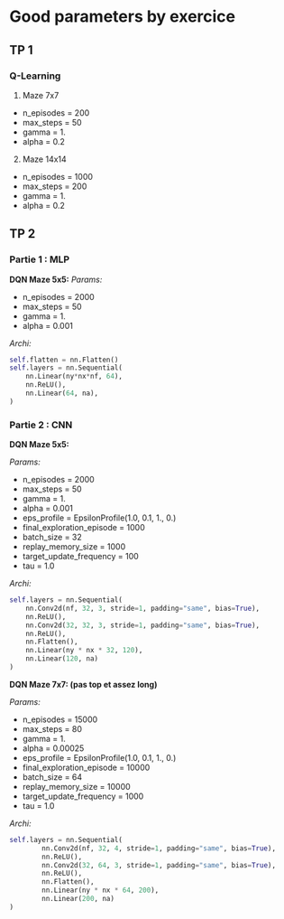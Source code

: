 # Good parameters by exercice

## TP 1

### Q-Learning
1. Maze 7x7
- n_episodes = 200
- max_steps = 50
- gamma = 1.
- alpha = 0.2

2. Maze 14x14
- n_episodes = 1000
- max_steps = 200
- gamma = 1.
- alpha = 0.2


## TP 2

### Partie 1 : MLP

**DQN Maze 5x5:** 
*Params:*
- n_episodes = 2000
- max_steps = 50
- gamma = 1.
- alpha = 0.001

*Archi:*

```python
self.flatten = nn.Flatten()
self.layers = nn.Sequential(
    nn.Linear(ny*nx*nf, 64),
    nn.ReLU(),
    nn.Linear(64, na),
)
```


### Partie 2 : CNN

**DQN Maze 5x5:**

*Params:*
- n_episodes = 2000
- max_steps = 50
- gamma = 1.
- alpha = 0.001
- eps_profile = EpsilonProfile(1.0, 0.1, 1., 0.)
- final_exploration_episode = 1000
- batch_size = 32
- replay_memory_size = 1000
- target_update_frequency = 100
- tau = 1.0

*Archi:*

```python
self.layers = nn.Sequential(
    nn.Conv2d(nf, 32, 3, stride=1, padding="same", bias=True),
    nn.ReLU(),
    nn.Conv2d(32, 32, 3, stride=1, padding="same", bias=True),
    nn.ReLU(),
    nn.Flatten(),
    nn.Linear(ny * nx * 32, 120),
    nn.Linear(120, na)
)
```


**DQN Maze 7x7: (pas top et assez long)**

*Params:*
- n_episodes = 15000
- max_steps = 80
- gamma = 1.
- alpha = 0.00025
- eps_profile = EpsilonProfile(1.0, 0.1, 1., 0.)
- final_exploration_episode = 10000
- batch_size = 64
- replay_memory_size = 10000
- target_update_frequency = 1000
- tau = 1.0

*Archi:*

```python
self.layers = nn.Sequential(
        nn.Conv2d(nf, 32, 4, stride=1, padding="same", bias=True),
        nn.ReLU(),
        nn.Conv2d(32, 64, 3, stride=1, padding="same", bias=True),
        nn.ReLU(),
        nn.Flatten(),
        nn.Linear(ny * nx * 64, 200),
        nn.Linear(200, na)
)
```